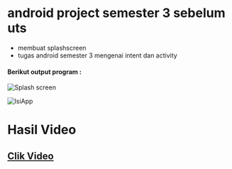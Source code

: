 # android project semester 3 sebelum uts

- membuat splashscreen
- tugas android semester 3 mengenai intent dan activity


#### Berikut output program :

![Splash screen](https://github.com/ririn27/TugasPertemuan9/assets/115934294/db0dbd98-e15a-48ed-b651-09b8d301a148)

![IsiApp](https://github.com/ririn27/TugasPertemuan9/assets/115934294/e6e15a7e-b422-42a0-9caa-38044f43b60d)

# Hasil Video

## [Clik Video](https://youtu.be/wc14JtfW0y0?feature=shared)
